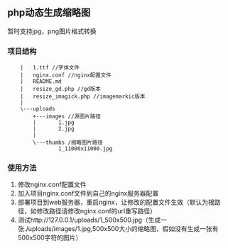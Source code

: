 ## php动态生成缩略图
暂时支持jpg，png图片格式转换
### 项目结构

        |   1.ttf //字体文件
        |   nginx.conf //nginx配置文件
        |   README.md
        |   resize_gd.php //gd版本
        |   resize_imagick.php //imagemarkic版本
        |
        \---uploads
            +---images //源图片路径
            |       1.jpg
            |       2.jpg
            |
            \---thumbs /缩略图片路径
                    1_11000x11000.jpg


### 使用方法
1. 修改nginx.conf配置文件
2. 加入项目nginx.conf文件到自己的nginx服务器配置
3. 部署项目到web服务器，重启nginx，让修改的配置文件生效（默认为根路径，如修改路径请修改nginx.conf的url重写路径）
4. 测试http://127.0.0.1/uploads/1_500x500.jpg（生成一张./uploads/images/1.jpg,500x500大小的缩略图，假如没有生成一张有500x500字符的图片）